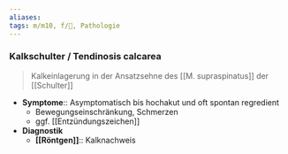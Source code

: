 ```yaml
---
aliases: 
tags: m/m10, f/🦴, Pathologie
---
```

### Kalkschulter / Tendinosis calcarea
> Kalkeinlagerung in der Ansatzsehne des [[M. supraspinatus]] der [[Schulter]]
- **Symptome**:: Asymptomatisch bis hochakut und oft spontan regredient
	- Bewegungseinschränkung, Schmerzen
	- ggf. [[Entzündungszeichen]]
- **Diagnostik**
	- **[[Röntgen]]**:: Kalknachweis